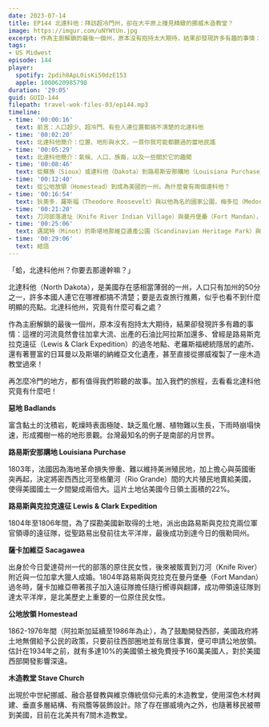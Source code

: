 ```yaml
---
date: 2023-07-14
title: EP144 北達科他：拜訪超冷門州，卻在大平原上撞見精緻的挪威木造教堂？
image: https://imgur.com/uNYWtUn.jpg
excerpt: 作為主廚解鎖的最後一個州，原本沒有抱持太大期待，結果卻發現許多有趣的事情：這裡的河流竟然會往加拿大流、出產的石油比阿拉斯加還多、還有著豐富的日耳曼以及斯堪的納維亞文化遺產。加入我們的旅程，去看看北達科他究竟有什麼吧！
tags:
- US Midwest
episode: 144
player:
  spotify: 2pdih8ApL0isKi50dzE153
  apple: 1000620985798
duration: '29:05'
guid: GUID-144
filepath: travel-wok-files-03/ep144.mp3
timeline:
- time: '00:00:16'
  text: 前言：人口超少、超冷門、有些人連位置都搞不清楚的北達科他
- time: '00:02:20'
  text: 北達科他簡介：位置、地形與水文，一首你我可能都聽過的當地民謠
- time: '00:05:29'
  text: 北達科他簡介：氣候、人口、族裔，以及一些關於它的趣聞
- time: '00:08:46'
  text: 從蘇族（Sioux）或達科他（Dakota）到路易斯安那購地（Louisiana Purchase）
- time: '00:12:40'
  text: 從公地放領（Homestead）到成為美國的一州，為什麼會有兩個達科他？
- time: '00:16:54'
  text: 狄奧多．羅斯福（Theodore Roosevelt）與以他為名的國家公園，梅多拉（Medora）小鎮
- time: '00:21:20'
  text: 刀河部落遺址（Knife River Indian Village）與曼丹堡壘（Fort Mandan），傳奇女性薩卡加維亞（Sacagawea）
- time: '00:25:06'
  text: 邁諾特（Minot）的斯堪地那維亞遺產公園（Scandinavian Heritage Park）與古爾木造教堂（Gol Stave Church），志工爺爺的故事
- time: '00:29:06'
  text: 結語
---
```

「蛤，北達科他州？你要去那邊幹嘛？」

北達科他（North Dakota），是美國存在感相當薄弱的一州，人口只有加州的50分之一，許多本國人連它在哪裡都搞不清楚；要是去查旅行推薦，似乎也看不到什麼明顯的亮點。北達科他州，究竟有什麼可看之處？

作為主廚解鎖的最後一個州，原本沒有抱持太大期待，結果卻發現許多有趣的事情：這裡的河流竟然會往加拿大流、出產的石油比阿拉斯加還多、曾經是路易斯克拉克遠征（Lewis & Clark Expedition）的過冬地點、老羅斯福總統隱居的處所、還有著豐富的日耳曼以及斯堪的納維亞文化遺產，甚至直接從挪威複製了一座木造教堂過來！

再怎麼冷門的地方，都有值得我們聆聽的故事。加入我們的旅程，去看看北達科他究竟有什麼吧！

**惡地 Badlands**

富含黏土的沈積岩，乾燥時表面極陡、缺乏風化層、植物難以生長，下雨時崩塌快速，形成獨樹一格的地形景觀。台灣最知名的例子是南部的月世界。

**路易斯安那購地 Louisiana Purchase**

1803年，法國因為海地革命損失慘重、難以維持美洲殖民地，加上擔心與英國衝突再起，決定將密西西比河至格蘭河（Rio Grande）間的大片殖民地賣給美國，使得美國國土一夕間變成兩倍大。這片土地佔美國今日領土面積的22%。

**路易斯與克拉克遠征 Lewis & Clark Expedition**

1804年至1806年間，為了探勘美國新取得的土地，派出由路易斯與克拉克兩位軍官領導的遠征隊，從聖路易出發前往太平洋岸，最後成功到達今日的俄勒岡州。

**薩卡加維亞 Sacagawea**

出身於今日愛達荷州一代的部落的原住民女性，後來被販賣到刀河（Knife River）附近與一位加拿大獵人成婚。1804年路易斯與克拉克在曼丹堡壘（Fort Mandan）過冬時，薩卡加維亞帶著孩子加入遠征隊擔任隨行嚮導與翻譯，成功帶領遠征隊到達太平洋岸，是北美歷史上重要的一位原住民女性。

**公地放領 Homestead**

1862-1976年間（阿拉斯加延續至1986年為止），為了鼓勵開發西部，美國政府將土地無償給予公民的政策，只要前往西部圈地並有居住事實，便可申請公地放領。估計在1934年之前，就有多達10%的美國領土被免費授予160萬美國人，對於美國西部開發影響深遠。

**木造教堂 Stave Church**

出現於中世紀挪威、融合基督教與維京傳統信仰元素的木造教堂，使用深色木材興建、垂直多層結構、有飛簷等裝飾設計。除了存在挪威境內之外，也隨著移民被帶到美國，目前在北美共有7間木造教堂。